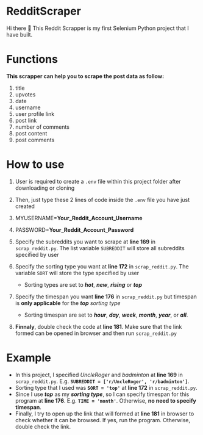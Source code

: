 # RedditScraper
Hi there 👋 This Reddit Scrapper is my first Selenium Python project that I have built.

# Functions
**This scrapper can help you to scrape the post data as follow:**
1. title
2. upvotes
3. date
4. username
5. user profile link
6. post link
7. number of comments
8. post content
9. post comments

# How to use
1. User is required to create a `.env` file within this project folder after downloading or cloning
2. Then, just type these 2 lines of code inside the `.env` file you have just created
  1. MYUSERNAME=**Your_Reddit_Account_Username**
  2. PASSWORD=**Your_Reddit_Account_Password**

3. Specify the subreddits you want to scrape at **line 169** in `scrap_reddit.py`. The list variable `SUBREDDIT` will store all subreddits specified by user
4. Specify the sorting type you want at **line 172** in `scrap_reddit.py`. The variable `SORT` will store the type specified by user
   * Sorting types are set to _**hot**_, _**new**_, _**rising**_ or _**top**_
5. Specify the timespan you want **line 176** in `scrap_reddit.py` but timespan is **only applicable** for the _**top** sorting type_
   * Sorting timespan are set to _**hour**_, _**day**_, _**week**_, _**month**_, _**year**_, or _**all**_.
7. **Finnaly**, double check the code at **line 181**. Make sure that the link formed can be opened in browser and then run `scrap_reddit.py`

# Example
* In this project, I specified _UncleRoger_ and _badminton_ at **line 169** in `scrap_reddit.py`. E.g. **`SUBREDDIT = ['r/UncleRoger', 'r/badminton']`**.
* Sorting type that I used was **`SORT = 'top'`** at **line 172** in `scrap_reddit.py`.
* Since I use _**top**_ as my _**sorting type**_, so I can specify timespan for this program at **line 176**. E.g. **`TIME = 'month'`**. Otherwise, **no need to specify timespan**.
* Finally, I try to open up the link that will formed at **line 181** in browser to check whether it can be browsed. If yes, run the program. Otherwise, double check the link.
